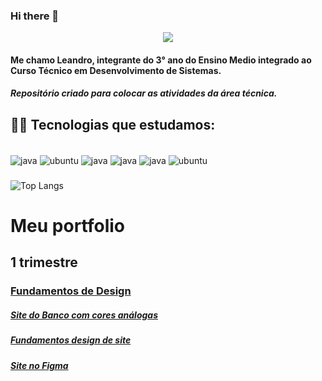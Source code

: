 ### Hi there 👋

<div align="center">
  <img src="https://user-images.githubusercontent.com/102531267/224816958-376cb141-9f93-4616-8bd7-2e62656cf608.png" />
</div>

#### Me chamo Leandro, integrante do 3° ano do Ensino Medio integrado ao Curso Técnico em Desenvolvimento de Sistemas.
##### Repositório criado para colocar as atividades da área técnica.

## 🐱‍💻 Tecnologias que estudamos:
<div style="display : inline_block"><br/>
  <img align="center" alt="java" src="https://img.shields.io/badge/Shell_Script-121011?style=for-the-badge&logo=gnu-bash&logoColor=white" />
  <img align="center" alt="ubuntu" src="https://img.shields.io/badge/SQLite-07405E?style=for-the-badge&logo=sqlite&logoColor=white" />
  <img align="center" alt="java" src="https://img.shields.io/badge/apache%20netbeans-1B6AC6?style=for-the-badge&logo=apache%20netbeans%20IDE&logoColor=white" />
  <img align="center" alt="java" src="https://img.shields.io/badge/Android_Studio-3DDC84?style=for-the-badge&logo=android-studio&logoColor=white" />
  <img align="center" alt="java" src="https://img.shields.io/badge/Java-ED8B00?style=for-the-badge&logo=openjdk&logoColor=white" />
  <img align="center" alt="ubuntu" src="https://img.shields.io/badge/Ubuntu-E95420?style=for-the-badge&logo=ubuntu&logoColor=white" />
  
</div>

###

![Top Langs](https://github-readme-stats.vercel.app/api/top-langs/?username=y-leandro&layout=compact&theme=tokyonight) 


# Meu portfolio 

## 1 trimestre 


### [Fundamentos de Design](https://github.com/y-leandro/portfolio2/tree/main/Fundamentos%20de%20Design)

##### [Site do Banco com cores análogas](https://github.com/y-leandro/portfolio2/blob/main/Fundamentos%20de%20Design/Design.docx)

##### [Fundamentos design de site](https://github.com/y-leandro/portfolio2/blob/main/Fundamentos%20de%20Design/Leandro%20de%20Medeiros%20Filho%20-%20Aula%2022_02%20-%20Fundamentos%20de%20Design.docx)

##### [Site no Figma](https://github.com/y-leandro/portfolio2/blob/main/Fundamentos%20de%20Design/Site%20no%20Figma)





